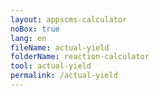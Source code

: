 ```yaml
---
layout: appscms-calculator
noBox: true
lang: en
fileName: actual-yield
folderName: reaction-calculator
tool: actual-yield
permalink: /actual-yield
---
```

